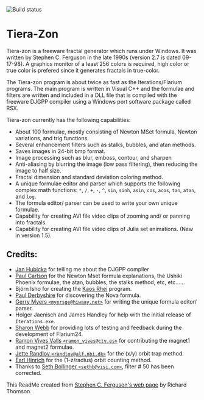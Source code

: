 ![Build status](https://github.com/LegalizeAdulthood/tierazon/actions/workflows/msbuild.yml/badge.svg)

# Tiera-Zon

Tiera-zon is a freeware fractal generator which runs under Windows.
It was written by Stephen C. Ferguson in the late 1990s (version 2.7
is dated 09-17-98).
A graphics monitor of a least 256 colors is required, high color or
true color is prefered since it generates fractals in true-color.

The Tiera-zon program is about twice as fast as the Iterations/Flarium
programs.  The main program is written in Visual C++ and the formulae
and filters are written and included in a DLL file that is compiled
with the freeware DJGPP compiler using a Windows port software
package called RSX.

Tiera-zon currently has the following capabilities:

- About 100 formulae, mostly consisting of Newton MSet formula, Newton variations, and trig functions.
- Several enhancement filters such as stalks, bubbles, and atan methods.
- Saves images in 24-bit bmp format.
- Image processing such as blur, emboss, contour, and sharpen
- Anti-aliasing by blurring the image (low pass filtering), then reducing the image to half size.
- Fractal dimension and standard deviation coloring method.
- A unique formulae editor and parser which supports the following complex math functions:
  `*`, `/`, `+`, `-`, `^`, `sin`, `sinh`, `asin`, `cos`, `acos`, `tan`, `atan`, and `log`.
- The formula editor/ parser can be used to write your own unique formulae.
- Capability for creating AVI file video clips of zooming and/ or panning into fractals.
- Capability for creating AVI file video clips of Julia set animations. (New in version 1.5).

## Credits:
 
- [Jan Hubicka](http://limax.paru.cas.cz/~hubicka/XaoS/index.html) for telling me about the DJGPP compiler
- [Paul Carlson](http://sprott.physics.wisc.edu/carlson.htm) for the Newton Mset formula explanations, the Ushiki Phoenix formulae, the atan, bubbles, the stalks method, etc, etc......
- Björn Isho for creating the [Kaos Rhei](http://www.b-ischo.horizont-is.net/) program.
- [Paul Derbyshire](http://surf.to/pgd.net) for discovering the Nova formula.
- [Gerry Myers `<myersge@hiwaay.net>`](mailto:myersge@hiwaay.net) for writing the unique formula editor/ parser.
- Holger Jaenisch and James Handley for help with the initial release of `Iterations.exe`.
- [Sharon Webb](http://www.fractalus.com/sharon/) for providing lots of testing and feedback during the development of Flarium24.
- [Ramon Vives Valls `<ramon_vives@ctv.es>`](mailto:Ramon%20Vives%20Valls%20<ramon_vives@ctv.es>) for contributing the magnet1 and magnet2 formulae.
- [Jette Randlov `<randlov@alf.nbi.dk>`](mailto:Jette%20Randlov%20<randlov@alf.nbi.dk>) for the (x/y) orbit trap method.
- [Earl Hinrich](http://computerart.org/fractal.html) for the (1-z/radius) orbit counting method.
- Thanks to [Seth Bollinger `<sethb@visi.com>`](mailto:sethb@visi.com), filter # 50 has been corrected.

This ReadMe created from [Stephen C. Ferguson's web page](https://vchira.com/1998/Tierazon/Tierazon.html) by Richard Thomson.
